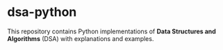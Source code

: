 # dsa-python
This repository contains Python implementations of **Data Structures and Algorithms** (DSA) with explanations and examples.
